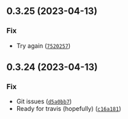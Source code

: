 ## 0.3.25 (2023-04-13)
### Fix
* Try again ([`7520257`](https://github.com/katalytic/katalytic-files/commit/7520257d9a96029c7482fccd63af44389b12a5db))


## 0.3.24 (2023-04-13)
### Fix
* Git issues ([`d5a0bb7`](https://github.com/katalytic/katalytic-files/commit/d5a0bb7c43f25ad948d7c6015374d7e4bdcc88cf))
* Ready for travis (hopefully) ([`c16a181`](https://github.com/katalytic/katalytic-files/commit/c16a18135f9eb5c4e053566f0e82f58c88a04727))


